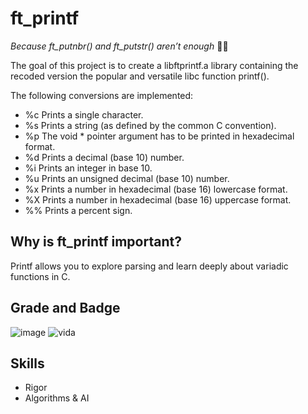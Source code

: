 # ft_printf
*Because ft_putnbr() and ft_putstr() aren’t enough* :woman_shrugging:

The goal of this project is to create a libftprintf.a library containing the recoded version the popular and versatile libc function printf(). 

The following conversions are implemented: 

 - %c Prints a single character.  
 - %s Prints a string (as defined by the common C convention).
 - %p The void * pointer argument has to be printed in hexadecimal format.
 - %d Prints a decimal (base 10) number.
 - %i Prints an integer in base 10. 
 - %u Prints an unsigned decimal (base 10) number. 
 - %x Prints a number in hexadecimal (base 16) lowercase format.
 - %X Prints a number in hexadecimal (base 16) uppercase format. 
 - %% Prints a percent sign.

## Why is ft_printf important?

Printf allows you to explore parsing and learn deeply about variadic functions in C.

## Grade and Badge

![image](https://user-images.githubusercontent.com/85964972/132143431-66093bfc-2abc-4ab0-a780-d29c99e15a71.png)
![vida](https://game.42sp.org.br/static/assets/achievements/ft_printfe.png)

## Skills

 - Rigor
 - Algorithms & AI

